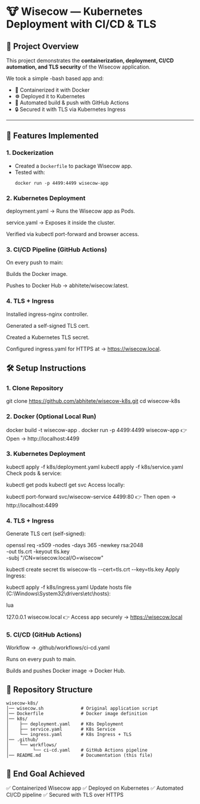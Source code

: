 <h1>🐮 Wisecow — Kubernetes Deployment with CI/CD & TLS</h1>

<h2>📌 Project Overview</h2>

This project demonstrates the **containerization, deployment, CI/CD automation, and TLS security** of the Wisecow application.

We took a simple  -bash based app and:

- 🐳 Containerized it with Docker  
- ☸️ Deployed it to Kubernetes  
- 🔄 Automated build & push with GitHub Actions  
- 🔒 Secured it with TLS via Kubernetes Ingress  

---

<h2>🚀 Features Implemented</h2>

<h3>1. Dockerization</h3>

- Created a `Dockerfile` to package Wisecow app.  
- Tested with:  
  ``` 
  docker run -p 4499:4499 wisecow-app
<h3>2. Kubernetes Deployment</h3>
deployment.yaml → Runs the Wisecow app as Pods.

service.yaml → Exposes it inside the cluster.

Verified via kubectl port-forward and browser access.

<h3>3. CI/CD Pipeline (GitHub Actions)</h3>
On every push to main:

Builds the Docker image.

Pushes to Docker Hub → abhitete/wisecow:latest.

<h3>4. TLS + Ingress</h3>
Installed ingress-nginx controller.

Generated a self-signed TLS cert.

Created a Kubernetes TLS secret.

Configured ingress.yaml for HTTPS at → https://wisecow.local.

<h2>🛠️ Setup Instructions</h2> <h3>1. Clone Repository</h3>
 
  
git clone https://github.com/abhitete/wisecow-k8s.git
cd wisecow-k8s
<h3>2. Docker (Optional Local Run)</h3>
 
  
docker build -t wisecow-app .
docker run -p 4499:4499 wisecow-app
👉 Open → http://localhost:4499

<h3>3. Kubernetes Deployment</h3>
 
  
kubectl apply -f k8s/deployment.yaml
kubectl apply -f k8s/service.yaml
Check pods & service:

 
  
kubectl get pods
kubectl get svc
Access locally:

 
  
kubectl port-forward svc/wisecow-service 4499:80
👉 Then open → http://localhost:4499

<h3>4. TLS + Ingress</h3>
Generate TLS cert (self-signed):

 
  
openssl req -x509 -nodes -days 365 -newkey rsa:2048 \
  -out tls.crt -keyout tls.key \
  -subj "/CN=wisecow.local/O=wisecow"

kubectl create secret tls wisecow-tls --cert=tls.crt --key=tls.key
Apply Ingress:

 
  
kubectl apply -f k8s/ingress.yaml
Update hosts file (C:\Windows\System32\drivers\etc\hosts):

lua
  
127.0.0.1 wisecow.local
👉 Access app securely → https://wisecow.local

<h3>5. CI/CD (GitHub Actions)</h3>
Workflow → .github/workflows/ci-cd.yaml

Runs on every push to main.

Builds and pushes Docker image → Docker Hub.

<h2>📂 Repository Structure</h2>
 
  

```
wisecow-k8s/
│── wisecow.sh              # Original application script
│── Dockerfile              # Docker image definition
│── k8s/
│    ├── deployment.yaml    # K8s Deployment
│    ├── service.yaml       # K8s Service
│    └── ingress.yaml       # K8s Ingress + TLS
│── .github/
│    └── workflows/
│         └── ci-cd.yaml    # GitHub Actions pipeline
│── README.md               # Documentation (this file)
```


<h2>🎯 End Goal Achieved</h2>
✅ Containerized Wisecow app
✅ Deployed on Kubernetes
✅ Automated CI/CD pipeline
✅ Secured with TLS over HTTPS
 
